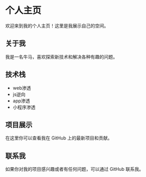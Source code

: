 # 个人主页

欢迎来到我的个人主页！这里是我展示自己的空间。

## 关于我

我是一名牛马，喜欢探索新技术和解决各种有趣的问题。

## 技术栈

- web渗透
- js逆向
- app渗透
- 小程序渗透

## 项目展示

在这里你可以查看我在 GitHub 上的最新项目和贡献。

## 联系我

如果你对我的项目感兴趣或者有任何问题，可以通过 GitHub 联系我。
